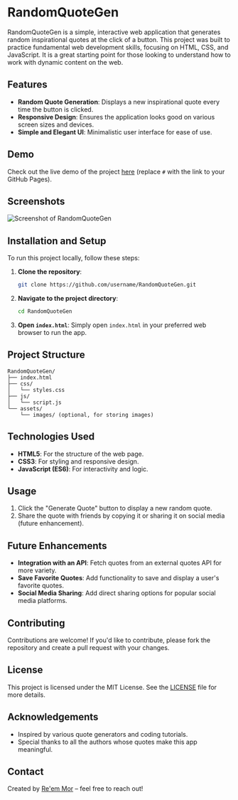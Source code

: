 
# RandomQuoteGen

RandomQuoteGen is a simple, interactive web application that generates random inspirational quotes at the click of a button. This project was built to practice fundamental web development skills, focusing on HTML, CSS, and JavaScript. It is a great starting point for those looking to understand how to work with dynamic content on the web.

## Features
- **Random Quote Generation**: Displays a new inspirational quote every time the button is clicked.
- **Responsive Design**: Ensures the application looks good on various screen sizes and devices.
- **Simple and Elegant UI**: Minimalistic user interface for ease of use.

## Demo
Check out the live demo of the project [here](#) (replace `#` with the link to your GitHub Pages).

## Screenshots
![Screenshot of RandomQuoteGen](path/to/screenshot.png)

## Installation and Setup
To run this project locally, follow these steps:

1. **Clone the repository**:
   ```bash
   git clone https://github.com/username/RandomQuoteGen.git
   ```
2. **Navigate to the project directory**:
   ```bash
   cd RandomQuoteGen
   ```
3. **Open `index.html`**:
   Simply open `index.html` in your preferred web browser to run the app.

## Project Structure
```
RandomQuoteGen/
├── index.html
├── css/
│   └── styles.css
├── js/
│   └── script.js
└── assets/
    └── images/ (optional, for storing images)
```

## Technologies Used
- **HTML5**: For the structure of the web page.
- **CSS3**: For styling and responsive design.
- **JavaScript (ES6)**: For interactivity and logic.

## Usage
1. Click the "Generate Quote" button to display a new random quote.
2. Share the quote with friends by copying it or sharing it on social media (future enhancement).

## Future Enhancements
- **Integration with an API**: Fetch quotes from an external quotes API for more variety.
- **Save Favorite Quotes**: Add functionality to save and display a user's favorite quotes.
- **Social Media Sharing**: Add direct sharing options for popular social media platforms.

## Contributing
Contributions are welcome! If you'd like to contribute, please fork the repository and create a pull request with your changes.

## License
This project is licensed under the MIT License. See the [LICENSE](LICENSE) file for more details.

## Acknowledgements
- Inspired by various quote generators and coding tutorials.
- Special thanks to all the authors whose quotes make this app meaningful.

## Contact
Created by [Re'em Mor](https://github.com/reem-mor) – feel free to reach out!
